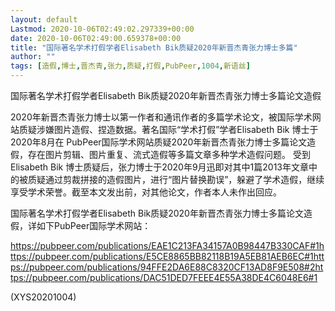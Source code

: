 ```yaml
---
layout: default
Lastmod: 2020-10-06T02:49:02.297339+00:00
date: 2020-10-06T02:49:00.659378+00:00
title: "国际著名学术打假学者Elisabeth Bik质疑2020年新晋杰青张力博士多篇"
author: ""
tags: [造假,博士,晋杰青,张力,质疑,打假,PubPeer,1004,新语丝]
---
```


国际著名学术打假学者Elisabeth Bik质疑2020年新晋杰青张力博士多篇论文造假

2020年新晋杰青张力博士以第一作者和通讯作者的多篇学术论文，被国际学术网站质疑涉嫌图片造假、捏造数据。著名国际“学术打假”学者Elisabeth Bik 博士于2020年8月在 PubPeer国际学术网站质疑2020年新晋杰青张力博士多篇论文造假，存在图片剪辑、图片重复、流式造假等多篇文章多种学术造假问题。 受到Elisabeth Bik 博士质疑后，张力博士于2020年9月迅即对其中1篇2013年文章中的被质疑通过剪裁拼接的造假图片，进行“图片替换勘误”，躲避了学术造假，继续享受学术荣誉。截至本文发出前，对其他论文，作者本人未作出回应。

国际著名学术打假学者Elisabeth Bik质疑2020年新晋杰青张力博士多篇论文造假，详如下PubPeer国际学术网站：

https://pubpeer.com/publications/EAE1C213FA34157A0B98447B330CAF#1https://pubpeer.com/publications/E5CE8865BB82118B19A5EB81AEB6EC#1https://pubpeer.com/publications/94FFE2DA6E88C8320CF13AD8F9E508#2https://pubpeer.com/publications/DAC51DED7FEEE4E55A38DE4C6048E6#1

(XYS20201004)


